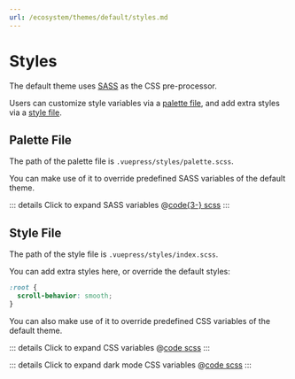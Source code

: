 ```yaml
---
url: /ecosystem/themes/default/styles.md
---
```

# Styles

The default theme uses [SASS](https://sass-lang.com/) as the CSS pre-processor.

Users can customize style variables via a [palette file](#palette-file),
and add extra styles via a [style file](#style-file).

## Palette File

The path of the palette file is `.vuepress/styles/palette.scss`.

You can make use of it to override predefined SASS variables of the default theme.

::: details Click to expand SASS variables
@[code{3-} scss](@vuepress/theme-default/src/client/styles/_variables.scss)
:::

## Style File

The path of the style file is `.vuepress/styles/index.scss`.

You can add extra styles here, or override the default styles:

```scss
:root {
  scroll-behavior: smooth;
}
```

You can also make use of it to override predefined CSS variables of the default theme.

::: details Click to expand CSS variables
@[code scss](@vuepress/theme-default/src/client/styles/vars.scss)
:::

::: details Click to expand dark mode CSS variables
@[code scss](@vuepress/theme-default/src/client/styles/vars-dark.scss)
:::
